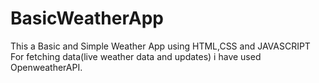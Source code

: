 # BasicWeatherApp
This a Basic and Simple Weather App using HTML,CSS and JAVASCRIPT
For fetching data(live weather data and updates) i have used OpenweatherAPI.
